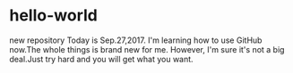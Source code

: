 # hello-world
new repository
Today is Sep.27,2017.
I'm learning how to use GitHub now.The whole things is brand new for me.
However, I'm sure it's not a big deal.Just try hard and you will get what you want.
